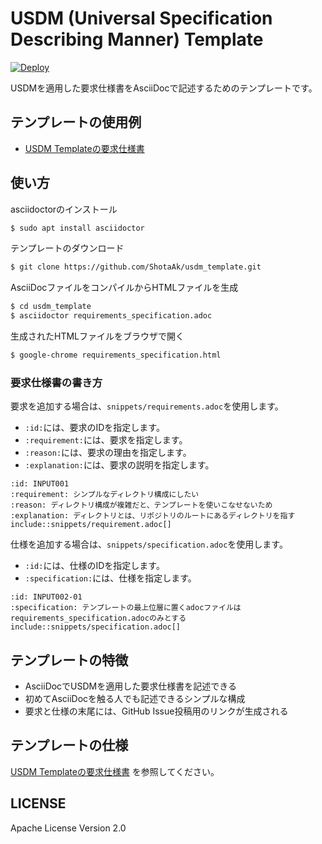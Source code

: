 # USDM (Universal Specification Describing Manner) Template

[![Deploy](https://github.com/ShotaAk/usdm_template/actions/workflows/deploy.yaml/badge.svg)](https://github.com/ShotaAk/usdm_template/actions/workflows/deploy.yaml)

USDMを適用した要求仕様書をAsciiDocで記述するためのテンプレートです。

## テンプレートの使用例

- [USDM Templateの要求仕様書](https://shotaak.github.io/usdm_template/)

## 使い方

asciidoctorのインストール

```sh
$ sudo apt install asciidoctor
```

テンプレートのダウンロード

```sh
$ git clone https://github.com/ShotaAk/usdm_template.git
```

AsciiDocファイルをコンパイルからHTMLファイルを生成

```sh
$ cd usdm_template
$ asciidoctor requirements_specification.adoc
```

生成されたHTMLファイルをブラウザで開く

```sh
$ google-chrome requirements_specification.html
```

### 要求仕様書の書き方

要求を追加する場合は、`snippets/requirements.adoc`を使用します。

- `:id:`には、要求のIDを指定します。
- `:requirement:`には、要求を指定します。
- `:reason:`には、要求の理由を指定します。
- `:explanation:`には、要求の説明を指定します。

```adoc
:id: INPUT001
:requirement: シンプルなディレクトリ構成にしたい
:reason: ディレクトリ構成が複雑だと、テンプレートを使いこなせないため
:explanation: ディレクトリとは、リポジトリのルートにあるディレクトリを指す
include::snippets/requirement.adoc[]
```

仕様を追加する場合は、`snippets/specification.adoc`を使用します。

- `:id:`には、仕様のIDを指定します。
- `:specification:`には、仕様を指定します。

```adoc
:id: INPUT002-01
:specification: テンプレートの最上位層に置くadocファイルはrequirements_specification.adocのみとする
include::snippets/specification.adoc[]
```

## テンプレートの特徴

- AsciiDocでUSDMを適用した要求仕様書を記述できる
- 初めてAsciiDocを触る人でも記述できるシンプルな構成
- 要求と仕様の末尾には、GitHub Issue投稿用のリンクが生成される

## テンプレートの仕様

[USDM Templateの要求仕様書](https://shotaak.github.io/usdm_template/)
を参照してください。

## LICENSE

Apache License Version 2.0
